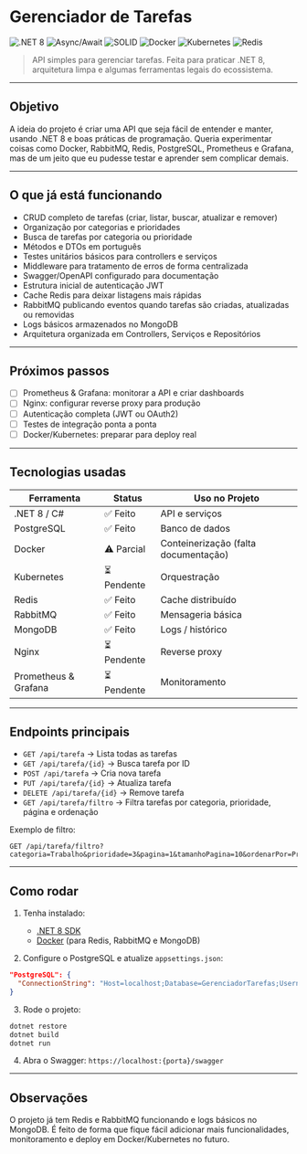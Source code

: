 # Gerenciador de Tarefas

![.NET 8](https://img.shields.io/badge/.NET-8-blue)
![Async/Await](https://img.shields.io/badge/Async--Await-green)
![SOLID](https://img.shields.io/badge/SOLID-purple)
![Docker](https://img.shields.io/badge/Docker-lightgrey)
![Kubernetes](https://img.shields.io/badge/Kubernetes-lightblue)
![Redis](https://img.shields.io/badge/Redis-orange)

> API simples para gerenciar tarefas. Feita para praticar .NET 8, arquitetura limpa e algumas ferramentas legais do ecossistema.

---

## Objetivo

A ideia do projeto é criar uma API que seja fácil de entender e manter, usando .NET 8 e boas práticas de programação. Queria experimentar coisas como Docker, RabbitMQ, Redis, PostgreSQL, Prometheus e Grafana, mas de um jeito que eu pudesse testar e aprender sem complicar demais.

---

## O que já está funcionando

* CRUD completo de tarefas (criar, listar, buscar, atualizar e remover)
* Organização por categorias e prioridades
* Busca de tarefas por categoria ou prioridade
* Métodos e DTOs em português
* Testes unitários básicos para controllers e serviços
* Middleware para tratamento de erros de forma centralizada
* Swagger/OpenAPI configurado para documentação
* Estrutura inicial de autenticação JWT
* Cache Redis para deixar listagens mais rápidas
* RabbitMQ publicando eventos quando tarefas são criadas, atualizadas ou removidas
* Logs básicos armazenados no MongoDB
* Arquitetura organizada em Controllers, Serviços e Repositórios 

---

## Próximos passos

* [ ] Prometheus & Grafana: monitorar a API e criar dashboards
* [ ] Nginx: configurar reverse proxy para produção
* [ ] Autenticação completa (JWT ou OAuth2)
* [ ] Testes de integração ponta a ponta
* [ ] Docker/Kubernetes: preparar para deploy real

---

## Tecnologias usadas

| Ferramenta           | Status     | Uso no Projeto                       |
| -------------------- | ---------- | ------------------------------------ |
| .NET 8 / C#          | ✅ Feito    | API e serviços                       |
| PostgreSQL           | ✅ Feito    | Banco de dados                       |
| Docker               | ⚠️ Parcial | Conteinerização (falta documentação) |
| Kubernetes           | ⏳ Pendente | Orquestração                         |
| Redis                | ✅ Feito    | Cache distribuído                    |
| RabbitMQ             | ✅ Feito    | Mensageria básica                    |
| MongoDB              | ✅ Feito    | Logs / histórico                     |
| Nginx                | ⏳ Pendente | Reverse proxy                        |
| Prometheus & Grafana | ⏳ Pendente | Monitoramento                        |

---

## Endpoints principais

* `GET /api/tarefa` → Lista todas as tarefas
* `GET /api/tarefa/{id}` → Busca tarefa por ID
* `POST /api/tarefa` → Cria nova tarefa
* `PUT /api/tarefa/{id}` → Atualiza tarefa
* `DELETE /api/tarefa/{id}` → Remove tarefa
* `GET /api/tarefa/filtro` → Filtra tarefas por categoria, prioridade, página e ordenação

Exemplo de filtro:

```
GET /api/tarefa/filtro?categoria=Trabalho&prioridade=3&pagina=1&tamanhoPagina=10&ordenarPor=Prioridade&desc=true
```

---

## Como rodar

1. Tenha instalado:

   * [.NET 8 SDK](https://dotnet.microsoft.com/download)
   * [Docker](https://www.docker.com/) (para Redis, RabbitMQ e MongoDB)

2. Configure o PostgreSQL e atualize `appsettings.json`:

```json
"PostgreSQL": {
  "ConnectionString": "Host=localhost;Database=GerenciadorTarefas;Username=postgres;Password=senha"
}
```

3. Rode o projeto:

```bash
dotnet restore
dotnet build
dotnet run
```

4. Abra o Swagger: `https://localhost:{porta}/swagger`

---

## Observações

O projeto já tem Redis e RabbitMQ funcionando e logs básicos no MongoDB. É feito de forma que fique fácil adicionar mais funcionalidades, monitoramento e deploy em Docker/Kubernetes no futuro.
